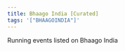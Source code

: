 ```yaml
---
title: Bhaago India [Curated]
tags: '["BHAAGOINDIA"]'
--- 
```

Running events listed on Bhaago India 
 
